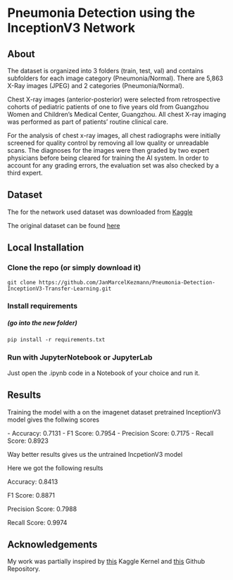 # Pneumonia Detection using the InceptionV3 Network

## About

<p>The dataset is organized into 3 folders (train, test, val) and contains subfolders for each image category (Pneumonia/Normal). There are 5,863 X-Ray images (JPEG) and 2 categories (Pneumonia/Normal).</p>

<p>Chest X-ray images (anterior-posterior) were selected from retrospective cohorts of pediatric patients of one to five years old from Guangzhou Women and Children’s Medical Center, Guangzhou. All chest X-ray imaging was performed as part of patients’ routine clinical care.</p>

<p>For the analysis of chest x-ray images, all chest radiographs were initially screened for quality control by removing all low quality or unreadable scans. The diagnoses for the images were then graded by two expert physicians before being cleared for training the AI system. In order to account for any grading errors, the evaluation set was also checked by a third expert.</p>

## Dataset

<p>The for the network used dataset was downloaded from <a href="https://www.kaggle.com/paultimothymooney/chest-xray-pneumonia">Kaggle</a>
<p>The original dataset can be found <a href="https://data.mendeley.com/datasets/rscbjbr9sj/2">here</a>

## Local Installation

### Clone the repo (or simply download it)
```shell
git clone https://github.com/JanMarcelKezmann/Pneumonia-Detection-InceptionV3-Transfer-Learning.git
```

### Install requirements
##### (go into the new folder)

```shell
pip install -r requirements.txt
```

### Run with JupyterNotebook or JupyterLab
<p>Just open the .ipynb code in a Notebook of your choice and run it.</p>

## Results

<p>Training the model with a on the imagenet dataset pretrained InceptionV3 model gives the follwing scores</p>
- Accuracy: 0.7131
- F1 Score: 0.7954
- Precision Score: 0.7175
- Recall Score: 0.8923

<p>Way better results gives us the untrained IncpetionV3 model</p>
<p>Here we got the following results</p>
<p>Accuracy: 0.8413</p>
<p>F1 Score: 0.8871</p>
<p>Precision Score: 0.7988</p>
<p>Recall Score: 0.9974</p>



## Acknowledgements
<p>My work was partially inspired by <a href="https://www.kaggle.com/aakashnain/beating-everything-with-depthwise-convolution">this</a> Kaggle Kernel and <a href="">this</a> Github Repository.</p>
